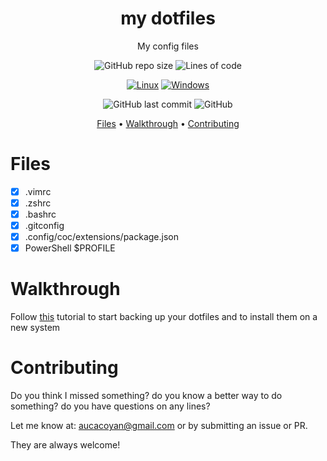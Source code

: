 <div align="center">

# my dotfiles

My config files

![GitHub repo size](https://img.shields.io/github/repo-size/AucaCoyan/dotfiles)
![Lines of code](https://img.shields.io/tokei/lines/github/AucaCoyan/dotfiles)

[![Linux](https://svgshare.com/i/Zhy.svg)](https://svgshare.com/i/Zhy.svg)
[![Windows](https://badgen.net/badge/icon/windows?icon=windows&label)](https://badgen.net/badge/icon/windows?icon=windows&label)

![GitHub last commit](https://img.shields.io/github/last-commit/AucaCoyan/dotfiles)
![GitHub](https://img.shields.io/github/license/AucaCoyan/dotfiles)

<!-- template badges
-->

[Files](#features) •
[Walkthrough](#walkthrough) •
[Contributing](#contributing)

</div>

# Files

- [x] .vimrc
- [x] .zshrc
- [x] .bashrc
- [x] .gitconfig
- [x] .config/coc/extensions/package.json
- [x] PowerShell $PROFILE

# Walkthrough

Follow [this](https://www.atlassian.com/git/tutorials/dotfiles) tutorial to start backing up your dotfiles and to install them on a new system

# Contributing

Do you think I missed something? do you know a better way to do something? do you have questions on any lines?

Let me know at: [aucacoyan@gmail.com](mailto:aucacoyan@gmail.com) or by submitting an issue or PR.

They are always welcome!
